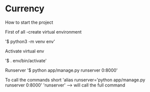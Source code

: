 # Currency

How to start the project

First of all -create virtual environment 

'$ python3 -m venv env'

Activate virtual env

'$ . env/bin/activate'

Runserver
'$ python app/manage.py runserver 0:8000'


To call the commands short
'alias runserver='python app/manage.py runserver 0:8000'
'runserver' --> will call the full command
